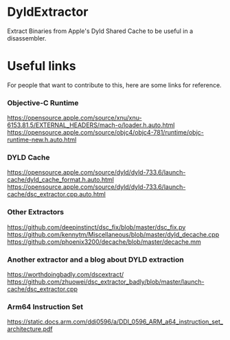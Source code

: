 # DyldExtractor
Extract Binaries from Apple's Dyld Shared Cache to be useful in a disassembler.

# Useful links
For people that want to contribute to this, here are some links for reference.

### Objective-C Runtime
https://opensource.apple.com/source/xnu/xnu-6153.81.5/EXTERNAL_HEADERS/mach-o/loader.h.auto.html
https://opensource.apple.com/source/objc4/objc4-781/runtime/objc-runtime-new.h.auto.html

### DYLD Cache
https://opensource.apple.com/source/dyld/dyld-733.6/launch-cache/dyld_cache_format.h.auto.html
https://opensource.apple.com/source/dyld/dyld-733.6/launch-cache/dsc_extractor.cpp.auto.html

### Other Extractors
https://github.com/deepinstinct/dsc_fix/blob/master/dsc_fix.py
https://github.com/kennytm/Miscellaneous/blob/master/dyld_decache.cpp
https://github.com/phoenix3200/decache/blob/master/decache.mm

### Another extractor and a blog about DYLD extraction
https://worthdoingbadly.com/dscextract/
https://github.com/zhuowei/dsc_extractor_badly/blob/master/launch-cache/dsc_extractor.cpp

### Arm64 Instruction Set
https://static.docs.arm.com/ddi0596/a/DDI_0596_ARM_a64_instruction_set_architecture.pdf